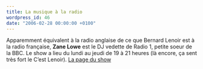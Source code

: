 ```yaml
---
title: La musique à la radio
wordpress_id: 46
date: "2006-02-28 00:00:00 +0100"
---
```


Apparemment équivalent à la radio anglaise de ce que Bernard Lenoir est à la
radio française, **Zane Lowe** est le DJ vedette de Radio 1, petite soeur de la
BBC. Le show a lieu du lundi au jeudi de 19 à 21 heures (là encore, ça sent très
fort le C’est Lenoir). <a href="http://www.bbc.co.uk/radio1/zanelowe/">La page
du show</a>
